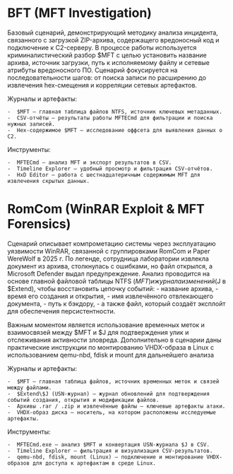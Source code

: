 #  BFT (MFT Investigation)

  Базовый сценарий, демонстрирующий методику анализа инцидента, связанного с загрузкой ZIP-архива, содержащего вредоносный код и подключение к C2-серверу.
  В процессе работы используется криминалистический разбор $MFT с целью установить название архива, источник загрузки, путь к исполняемому файлу и сетевые атрибуты вредоносного ПО.
  Сценарий фокусируется на последовательности шагов: от поиска записи по расширению до извлечения hex-смещения и корреляции сетевых артефактов.
  
  Журналы и артефакты:

    -  $MFT — главная таблица файлов NTFS, источник ключевых метаданных.
    -  CSV-отчёты — результаты работы MFTECmd для фильтрации и поиска нужных записей.
    -  Hex-содержимое $MFT — исследование оффсета для выявления данных о C2.

  Инструменты:

    -  MFTECmd — анализ MFT и экспорт результатов в CSV.
    -  Timeline Explorer — удобный просмотр и фильтрация CSV-отчётов.
    -  HxD Editor — работа с шестнадцатеричным содержимым MFT для извлечения скрытых данных.

#  RomCom (WinRAR Exploit & MFT Forensics)

  Сценарий описывает компрометацию системы через эксплуатацию уязвимости WinRAR, связанной с группировками RomCom и Paper WereWolf в 2025 г.
  По легенде, сотрудница лаборатории извлекла документ из архива, столкнулась с ошибками, но файл открылся, а Microsoft Defender выдал предупреждение.
  Анализ проводится на основе главной файловой таблицы NTFS ($MFT) и журнала изменений ($J в $Extend), чтобы восстановить цепочку событий:
    -  название архива,
    -  время его создания и открытия,
    -  имя извлечённого отвлекающего документа,
    -  путь к бэкдору,
    -  а также файл, который создаёт эксплойт для обеспечения персистентности.
  
  Важным моментом является использование временных меток и взаимосвязей между $MFT и $J для подтверждения улик и отслеживания активности зловреда.
  Дополнительно в сценарии даны практические инструкции по монтированию VHDX-образа в Linux с использованием qemu-nbd, fdisk и mount для дальнейшего анализа

  Журналы и артефакты:

    -  $MFT — главная таблица файлов, источник временных меток и связей между файлами.
    -  $Extend\$J (USN-журнал) — журнал обновлений для подтверждения событий создания, открытия и модификации файлов.
    -  Архивы .rar / .zip и извлечённые файлы — ключевые артефакты атаки.
    -  VHDX-образ диска — носитель, на котором расположены исследуемые артефакты.

  Инструменты:

    -  MFTECmd.exe — анализ $MFT и конвертация USN-журнала $J в CSV.
    -  Timeline Explorer — фильтрация и визуализация CSV-результатов.
    -  qemu-nbd, fdisk, mount (Linux) — подключение и монтирование VHDX-образов для доступа к артефактам в среде Linux.
